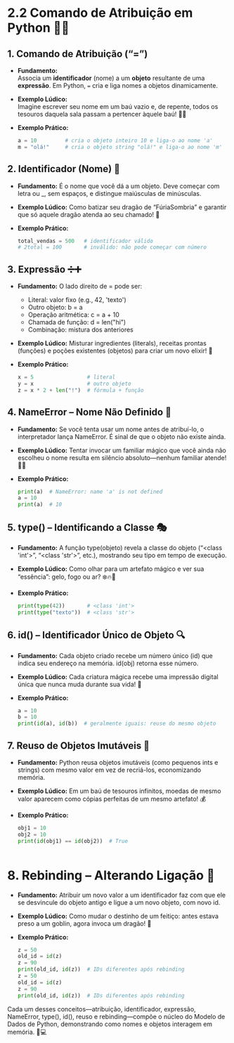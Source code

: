 # 2.2 Comando de Atribuição em Python 📝🐍


## 1. Comando de Atribuição (“=”)  
- **Fundamento:**  
    Associa um **identificador** (nome) a um **objeto** resultante de uma **expressão**. Em Python, `=` cria e liga nomes a objetos dinamicamente.

- **Exemplo Lúdico:**  
    Imagine escrever seu nome em um baú vazio e, de repente, todos os tesouros daquela sala passam a pertencer àquele baú! 🏺✨  

- **Exemplo Prático:**  
    ```python
    a = 10         # cria o objeto inteiro 10 e liga-o ao nome 'a'
    m = "olá!"     # cria o objeto string "olá!" e liga-o ao nome 'm'
    ```


## 2. Identificador (Nome) 📛
- **Fundamento:**
    É o nome que você dá a um objeto. Deve começar com letra ou _, sem espaços, e distingue maiúsculas de minúsculas.

- **Exemplo Lúdico:**
    Como batizar seu dragão de “FúriaSombria” e garantir que só aquele dragão atenda ao seu chamado! 🐉

- **Exemplo Prático:**
    ```python
    total_vendas = 500   # identificador válido
    # 2total = 100       # inválido: não pode começar com número
    ```


## 3. Expressão ➗➕
- **Fundamento:**
    O lado direito de = pode ser:
    - Literal: valor fixo (e.g., 42, 'texto')
    - Outro objeto: b = a
    - Operação aritmética: c = a + 10
    - Chamada de função: d = len("hi")
    - Combinação: mistura dos anteriores
  
- **Exemplo Lúdico:**
    Misturar ingredientes (literals), receitas prontas (funções) e poções existentes (objetos) para criar um novo elixir! 🧪

- **Exemplo Prático:**
    ```python
    x = 5                 # literal
    y = x                 # outro objeto
    z = x * 2 + len("!")  # fórmula + função
    ```


## 4. NameError – Nome Não Definido 🚫
- **Fundamento:**
    Se você tenta usar um nome antes de atribuí-lo, o interpretador lança NameError. É sinal de que o objeto não existe ainda.

- **Exemplo Lúdico:**
    Tentar invocar um familiar mágico que você ainda não escolheu o nome resulta em silêncio absoluto—nenhum familiar atende! 🤷‍♂️

- **Exemplo Prático:**
    ```python
    print(a)  # NameError: name 'a' is not defined
    a = 10
    print(a)  # 10
    ```


## 5. type() – Identificando a Classe 🎭
- **Fundamento:**
    A função type(objeto) revela a classe do objeto (“<class 'int'>”, “<class 'str'>”, etc.), mostrando seu tipo em tempo de execução.

- **Exemplo Lúdico:**
    Como olhar para um artefato mágico e ver sua “essência”: gelo, fogo ou ar? ❄️🔥💨

- **Exemplo Prático:**
    ```python
    print(type(42))       # <class 'int'>
    print(type("texto"))  # <class 'str'>
    ```


## 6. id() – Identificador Único de Objeto 🔍
- **Fundamento:**
    Cada objeto criado recebe um número único (id) que indica seu endereço na memória. id(obj) retorna esse número.

- **Exemplo Lúdico:**
    Cada criatura mágica recebe uma impressão digital única que nunca muda durante sua vida! 🧩

- **Exemplo Prático:**
    ```python
    a = 10
    b = 10
    print(id(a), id(b))  # geralmente iguais: reuse do mesmo objeto
    ```



## 7. Reuso de Objetos Imutáveis 🔄
- **Fundamento:**
    Python reusa objetos imutáveis (como pequenos ints e strings) com mesmo valor em vez de recriá-los, economizando memória.

- **Exemplo Lúdico:**
    Em um baú de tesouros infinitos, moedas de mesmo valor aparecem como cópias perfeitas de um mesmo artefato! 💰
- **Exemplo Prático:**
    ```python
    obj1 = 10
    obj2 = 10
    print(id(obj1) == id(obj2))  # True
    


# 8. Rebinding – Alterando Ligação 🔀
- **Fundamento:**
    Atribuir um novo valor a um identificador faz com que ele se desvincule do objeto antigo e ligue a um novo objeto, com novo id.

- **Exemplo Lúdico:**
    Como mudar o destinho de um feitiço: antes estava preso a um goblin, agora invoca um dragão! 🐲

- **Exemplo Prático:**
    ```python
    z = 50
    old_id = id(z)
    z = 90
    print(old_id, id(z))  # IDs diferentes após rebinding
    z = 50
    old_id = id(z)
    z = 90
    print(old_id, id(z))  # IDs diferentes após rebinding
    ```

Cada um desses conceitos—atribuição, identificador, expressão, NameError, type(), id(), reuso e rebinding—compõe o núcleo do Modelo de Dados de Python, demonstrando como nomes e objetos interagem em memória. 🌟💻
